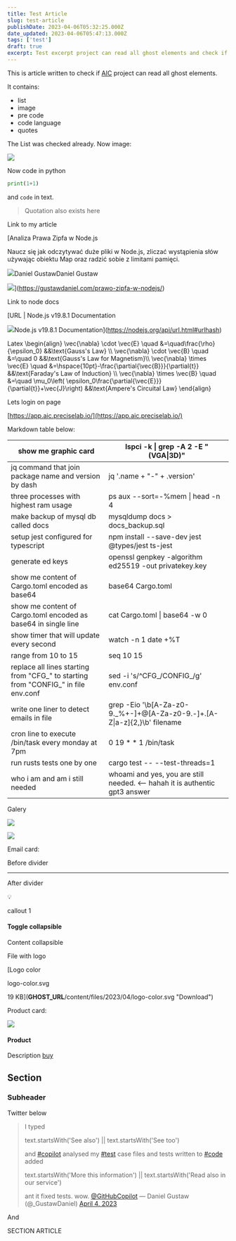 ```yaml
---
title: Test Article
slug: test-article
publishDate: 2023-04-06T05:32:25.000Z
date_updated: 2023-04-06T05:47:13.000Z
tags: ['test']
draft: true
excerpt: Test excerpt project can read all ghost elements and check if all them can be rendered
---
```


This is article written to check if [AIC](app.aic.preciselab.io) project can read all ghost elements.

It contains:

* list
* image
* pre code
* code language
* quotes

The List was checked already. Now image:

![](__GHOST_URL__/content/images/2023/04/fdfs19-800x533.jpg)

Now code in python

```python
print(1+1)
```

and `code` in text.

> Quotation also exists here

Link to my article

[Analiza Prawa Zipfa w Node.js

Naucz się jak odczytywać duże pliki w Node.js, zliczać wystąpienia słów używając obiektu Map oraz radzić sobie z limitami pamięci.

![](https://gustawdaniel.com/favicon.ico)Daniel GustawDaniel Gustaw

![](https://gustawdaniel.com/content/images/2022/06/photo-1605429201125-37e867327609.jpeg)](https://gustawdaniel.com/prawo-zipfa-w-nodejs/)

Link to node docs

[URL | Node.js v19.8.1 Documentation

![](https://nodejs.org/favicon.ico)Node.js v19.8.1 Documentation](https://nodejs.org/api/url.html#urlhash)

Latex
 \\begin{align} \\vec{\\nabla} \\cdot \\vec{E} \\quad &=\\quad\\frac{\\rho}{\\epsilon\_0} &&\\text{Gauss's Law} \\\\ \\vec{\\nabla} \\cdot \\vec{B} \\quad &=\\quad 0 &&\\text{Gauss's Law for Magnetism}\\\\ \\vec{\\nabla} \\times \\vec{E} \\quad &=\\hspace{10pt}-\\frac{\\partial{\\vec{B}}}{\\partial{t}} &&\\text{Faraday's Law of Induction} \\\\ \\vec{\\nabla} \\times \\vec{B} \\quad &=\\quad \\mu\_0\\left( \\epsilon\_0\\frac{\\partial{\\vec{E}}}{\\partial{t}}+\\vec{J}\\right) &&\\text{Ampere's Circuital Law} \\end{align}


Lets login on page

[https://app.aic.preciselab.io/](https://app.aic.preciselab.io/)

Markdown table below:

|show me graphic card|lspci -k \| grep -A 2 -E "(VGA\|3D)"|
|---|---|
|jq command that join package name and version by dash|jq '.name + "-" + .version'|
|three processes with highest ram usage|ps aux --sort=-%mem \| head -n 4|
|make backup of mysql db called docs|mysqldump docs > docs\_backup.sql|
|setup jest configured for typescript|npm install --save-dev jest @types/jest ts-jest|
|generate ed keys|openssl genpkey -algorithm ed25519 -out privatekey.key|
|show me content of Cargo.toml encoded as base64|base64 Cargo.toml|
|show me content of Cargo.toml encoded as base64 in single line|cat Cargo.toml \| base64 -w 0|
|show timer that will update every second|watch -n 1 date +%T|
|range from 10 to 15|seq 10 15|
|replace all lines starting from "CFG\_" to starting from "CONFIG\_" in file env.conf|sed -i 's/^CFG\_/CONFIG\_/g' env.conf|
|write one liner to detect emails in file|grep -Eio '\\b\[A-Za-z0-9.\_%+-\]+@\[A-Za-z0-9.-\]+.\[A-Z\|a-z\]{2,}\\b' filename|
|cron line to execute /bin/task every monday at 7pm|0 19 \* \* 1 /bin/task|
|run rusts tests one by one|cargo test -- --test-threads=1|
|who i am and am i still needed|whoami and yes, you are still needed. <-- hahah it is authentic gpt3 answer|

Galery

![](__GHOST_URL__/content/images/2023/04/fixed.png)

![](__GHOST_URL__/content/images/2023/04/test.png)

Email card:

Before divider

---

After divider

💡

callout 1

#### Toggle collapsible

Content collapsible

File with logo

[Logo color

logo-color.svg

19 KB](__GHOST_URL__/content/files/2023/04/logo-color.svg "Download")

Product card:

![](__GHOST_URL__/content/images/2023/04/docker.svg)

#### Product

Description
[buy](https://app.aic.preciselab.io/)

## Section

### Subheader

Twitter below

> I typed
>
> text.startsWith('See also') || text.startsWith('See too')
>
> and [#copilot](https://twitter.com/hashtag/copilot?src=hash&ref_src=twsrc%5Etfw) analysed my [#test](https://twitter.com/hashtag/test?src=hash&ref_src=twsrc%5Etfw) case files and tests written to [#code](https://twitter.com/hashtag/code?src=hash&ref_src=twsrc%5Etfw) added
>
> text.startsWith('More this information') || text.startsWith('Read also in our service')
>
> ant it fixed tests. wow. [@GitHubCopilot](https://twitter.com/GitHubCopilot?ref_src=twsrc%5Etfw)
> &mdash; Daniel Gustaw (@\_GustawDaniel) [April 4, 2023](https://twitter.com/_GustawDaniel/status/1643067059851624448?ref_src=twsrc%5Etfw)

And

SECTION ARTICLE
